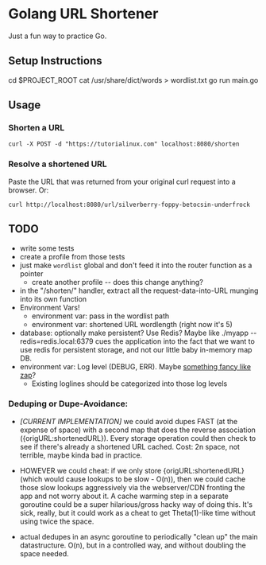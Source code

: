 # Golang URL Shortener

Just a fun way to practice Go.


## Setup Instructions
cd $PROJECT_ROOT
cat /usr/share/dict/words > wordlist.txt
go run main.go


## Usage

### Shorten a URL
```
curl -X POST -d "https://tutorialinux.com" localhost:8080/shorten
```

### Resolve a shortened URL
Paste the URL that was returned from your original curl request into a browser. Or:
```
curl http://localhost:8080/url/silverberry-foppy-betocsin-underfrock
```


## TODO
- write some tests
- create a profile from those tests
- just make `wordlist` global and don't feed it into the router function as a pointer
  - create another profile -- does this change anything?
- in the "/shorten/" handler, extract all the request-data-into-URL munging into its own function
- Environment Vars!
  - environment var: pass in the wordlist path
  - environment var: shortened URL wordlength (right now it's 5)
- database: optionally make persistent? Use Redis? Maybe like ./myapp --redis=redis.local:6379 cues the application into the fact that we want to use redis for persistent storage, and not our little baby in-memory map DB.
- environment var: Log level (DEBUG, ERR). Maybe [something fancy like zap](https://github.com/uber-go/zap)?
  - Existing loglines should be categorized into those log levels


### Deduping or Dupe-Avoidance:

- *[CURRENT IMPLEMENTATION]* we could avoid dupes FAST (at the expense of space) with a second map that does the reverse association ({origURL:shortenedURL}). Every storage operation could then check to see if there's already a shortened URL cached. Cost: 2n space, not terrible, maybe kinda bad in practice.

- HOWEVER we could cheat: if we only store {origURL:shortenedURL} (which would cause lookups to be slow - O(n)), then we could cache those slow lookups aggressively via the webserver/CDN fronting the app and not worry about it. A cache warming step in a separate goroutine could be a super hilarious/gross hacky way of doing this. It's sick, really, but it could work as a cheat to get Theta(1)-like time without using twice the space.

- actual dedupes in an async goroutine to periodically "clean up" the main datastructure. O(n), but in a controlled way, and without doubling the space needed.
